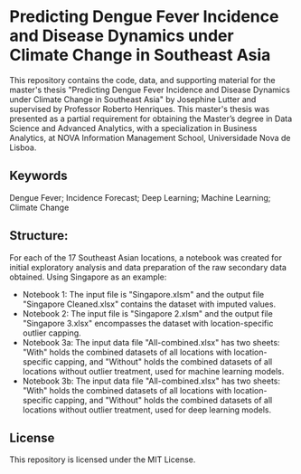 # Predicting Dengue Fever Incidence and Disease Dynamics under Climate Change in Southeast Asia
This repository contains the code, data, and supporting material for the master's thesis "Predicting Dengue Fever Incidence and Disease Dynamics under Climate Change in Southeast Asia" by Josephine Lutter and supervised by Professor Roberto Henriques. This master's thesis was presented as a partial requirement for obtaining the Master’s degree in Data Science and Advanced Analytics, with a specialization in Business Analytics, at NOVA Information Management School, Universidade Nova de Lisboa.

## Keywords
Dengue Fever; Incidence Forecast; Deep Learning; Machine Learning; Climate Change

## Structure:
For each of the 17 Southeast Asian locations, a notebook was created for initial exploratory analysis and data preparation of the raw secondary data obtained. Using Singapore as an example:

- Notebook 1: The input file is "Singapore.xlsm" and the output file "Singapore Cleaned.xlsx" contains the dataset with imputed values.
- Notebook 2: The input file is "Singapore 2.xlsm" and the output file "Singapore 3.xlsx" encompasses the dataset with location-specific outlier capping.
- Notebook 3a: The input data file "All-combined.xlsx" has two sheets: "With" holds the combined datasets of all locations with location-specific capping, and "Without" holds the combined datasets of all locations without outlier treatment, used for machine learning models.
- Notebook 3b: The input data file "All-combined.xlsx" has two sheets: "With" holds the combined datasets of all locations with location-specific capping, and "Without" holds the combined datasets of all locations without outlier treatment, used for deep learning models.

## License
This repository is licensed under the MIT License.
